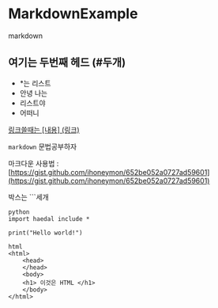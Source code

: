 # MarkdownExample
markdown

## 여기는 두번째 헤드 (#두개)
* *는 리스트
* 안녕 나는
* 리스트야
* 어떠니

[링크쓸때는 [내용] (링크) ](https://www.google.co.kr)

`markdown` 문법공부하자

마크다운 사용법 : [https://gist.github.com/ihoneymon/652be052a0727ad59601](https://gist.github.com/ihoneymon/652be052a0727ad59601)


박스는 ```세개
```
python
import haedal include *

print("Hello world!")
```

```
html
<html>
    <head>
    </head>
    <body>
    <h1> 이것은 HTML </h1>
    </body>
</html>

```
